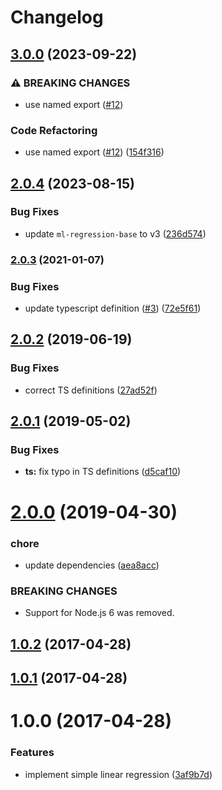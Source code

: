 # Changelog

## [3.0.0](https://github.com/mljs/regression-simple-linear/compare/v2.0.4...v3.0.0) (2023-09-22)


### ⚠ BREAKING CHANGES

* use named export ([#12](https://github.com/mljs/regression-simple-linear/issues/12))

### Code Refactoring

* use named export ([#12](https://github.com/mljs/regression-simple-linear/issues/12)) ([154f316](https://github.com/mljs/regression-simple-linear/commit/154f3162ec54233c77f56c4fe4c783ddb9fcb1f1))

## [2.0.4](https://github.com/mljs/regression-simple-linear/compare/v2.0.3...v2.0.4) (2023-08-15)


### Bug Fixes

* update `ml-regression-base` to v3 ([236d574](https://github.com/mljs/regression-simple-linear/commit/236d574927ee40eab233b83aee383cf1bb7c404d))

### [2.0.3](https://github.com/mljs/regression-simple-linear/compare/v2.0.2...v2.0.3) (2021-01-07)


### Bug Fixes

* update typescript definition ([#3](https://github.com/mljs/regression-simple-linear/issues/3)) ([72e5f61](https://github.com/mljs/regression-simple-linear/commit/72e5f6148a8b4bdaf378272b724a05d65b01763c))

## [2.0.2](https://github.com/mljs/regression-simple-linear/compare/v2.0.1...v2.0.2) (2019-06-19)


### Bug Fixes

* correct TS definitions ([27ad52f](https://github.com/mljs/regression-simple-linear/commit/27ad52f))



## [2.0.1](https://github.com/mljs/regression-simple-linear/compare/v2.0.0...v2.0.1) (2019-05-02)


### Bug Fixes

* **ts:** fix typo in TS definitions ([d5caf10](https://github.com/mljs/regression-simple-linear/commit/d5caf10))



# [2.0.0](https://github.com/mljs/regression-simple-linear/compare/v1.0.2...v2.0.0) (2019-04-30)


### chore

* update dependencies ([aea8acc](https://github.com/mljs/regression-simple-linear/commit/aea8acc))


### BREAKING CHANGES

* Support for Node.js 6 was removed.



<a name="1.0.2"></a>
## [1.0.2](https://github.com/mljs/regression-simple-linear/compare/v1.0.1...v1.0.2) (2017-04-28)



<a name="1.0.1"></a>
## [1.0.1](https://github.com/mljs/regression-simple-linear/compare/v1.0.0...v1.0.1) (2017-04-28)



<a name="1.0.0"></a>
# 1.0.0 (2017-04-28)


### Features

* implement simple linear regression ([3af9b7d](https://github.com/mljs/regression-simple-linear/commit/3af9b7d))
